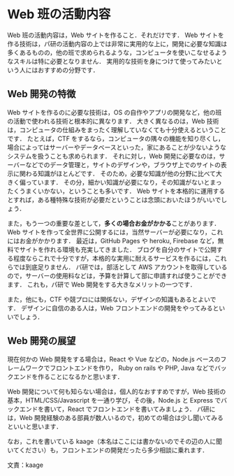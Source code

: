 # Web 班の活動内容
Web 班の活動内容は，Web サイトを作ること．それだけです．
Web サイトを作る技術は，パ研の活動内容の上では非常に実用的な上に，開発に必要な知識は多くあるものの，他の班で求められるような，コンピュータを使いこなせるようなスキルは特に必要となりません．
実用的な技術を身につけて使ってみたいという人にはおすすめの分野です．

## Web 開発の特徴
Web サイトを作るのに必要な技術は，OS の自作やアプリの開発など，他の班の活動で使われる技術と根本的に異なります．
大きく異なるのは，Web 技術は，コンピュータの仕組みをまったく理解していなくても十分使えるということです．
たとえば，CTF をするなら，コンピュータの隅々の機能を知り尽くし，場合によってはサーバーやデータベースといった，家にあることが少ないようなシステムを扱うことも求められます．
それに対し，Web 開発に必要なのは，サーバーなどでのデータ管理と，サイトのデザインや，ブラウザ上でのサイトの表示に関わる知識がほとんどです．
そのため，必要な知識が他の分野に比べて大きく偏っています．
その分，細かい知識が必要になり，その知識がないとまったくうまくいかない，ということも多いです．
Web サイトを本格的に運用するとすれば，ある種特殊な技術が必要だということは念頭においたほうがいいでしょう．

また，もう一つの重要な差として，**多くの場合お金がかかる**ことがあります．
Web サイトを作って全世界に公開するには，当然サーバーが必要になり，これにはお金がかかります．
最近は，GitHub Pages や heroku, Firebase など，無料でサイトを作れる環境も充実してきました．
ブログを自分のサイトで公開する程度ならこれで十分ですが，本格的な実用に耐えるサービスを作るには，これらでは到底足りません．
パ研では，部活として AWS アカウントを取得しているので，サーバーの使用料などは，予算を計算して部に申請すれば使うことができます．
これも，パ研で Web 開発をする大きなメリットの一つです．

また，他にも，CTF や競プロには関係ない，デザインの知識もあるとよいです．
デザインに自信のある人は，Web フロントエンドの開発をやってみるといいでしょう．

## Web 開発の展望
現在何かの Web 開発をする場合は，React や Vue などの，Node.js ベースのフレームワークでフロントエンドを作り，
Ruby on rails や PHP, Java などでバックエンドを作ることになるかと思います．

Web 開発について何も知らない場合は，個人的なおすすめですが，Web 技術の基本，HTML/CSS/Javascript を一通り学び，その後，Node.js と Express でバックエンドを書いて，React でフロントエンドを書いてみましょう．
パ研には，Web 開発経験のある部員が数人いるので，初めての場合は少し聞いてみるといいと思います．

なお，これを書いている kaage（本名はここには書かないのでその辺の人に聞いてください）も，フロントエンドの開発だったら多少相談に乗れます．

文責：kaage